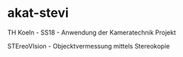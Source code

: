 # akat-stevi

TH Koeln - SS18 - Anwendung der Kameratechnik Projekt

STEreoVIsion - Objecktvermessung mittels Stereokopie
